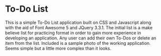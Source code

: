 # To-Do List

This is a simple To-Do List application built on CSS and Javascript along with the aid of Font Awesome 5 and JQuery 3.3.1. The initial list is a make believe list for practicing format in order to gain more experience in developing an application. Any user can add their own To-Dos or delete an item from the list. Included is a sample photo of the working application. Seems simple but a little more complex than it looks.
